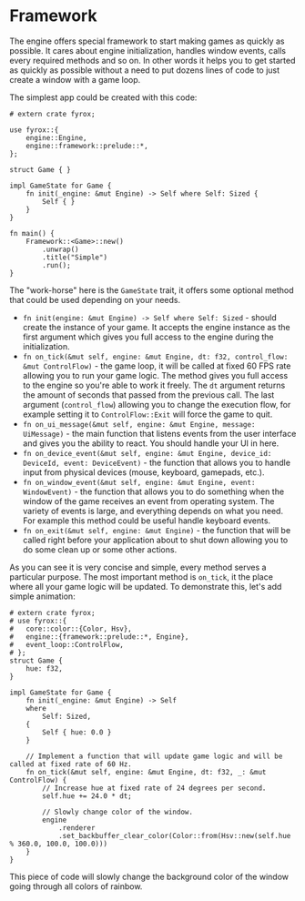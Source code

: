 # Framework

The engine offers special framework to start making games as quickly as possible. It cares about engine initialization,
handles window events, calls every required methods and so on. In other words it helps you to get started as quickly
as possible without a need to put dozens lines of code to just create a window with a game loop.

The simplest app could be created with this code:

```rust,no_run
# extern crate fyrox;

use fyrox::{
    engine::Engine,
    engine::framework::prelude::*,
};

struct Game { }

impl GameState for Game {
    fn init(_engine: &mut Engine) -> Self where Self: Sized {
        Self { }
    }
}

fn main() {
    Framework::<Game>::new()
        .unwrap()
        .title("Simple")
        .run();
}
```

The "work-horse" here is the `GameState` trait, it offers some optional method that could be used depending on
your needs.

- `fn init(engine: &mut Engine) -> Self where Self: Sized` - should create the instance of your game. It accepts the engine instance as the first argument
  which gives you full access to the engine during the initialization.
- `fn on_tick(&mut self, engine: &mut Engine, dt: f32, control_flow: &mut ControlFlow)` - the game loop, it will
  be called at fixed 60 FPS rate allowing you to run your game logic. The method gives you full access to the engine
  so you're able to work it freely. The `dt` argument returns the amount of seconds that passed from the previous
  call. The last argument (`control_flow`) allowing you to change the execution flow, for example setting it to
  `ControlFlow::Exit` will force the game to quit.
- `fn on_ui_message(&mut self, engine: &mut Engine, message: UiMessage)` - the main function that listens events
  from the user interface and gives you the ability to react. You should handle your UI in here.
- `fn on_device_event(&mut self, engine: &mut Engine, device_id: DeviceId, event: DeviceEvent)` - the function that
  allows you to handle input from physical devices (mouse, keyboard, gamepads, etc.).
- `fn on_window_event(&mut self, engine: &mut Engine, event: WindowEvent)` - the function that allows you to do
  something when the window of the game receives an event from operating system. The variety of events is large, and
  everything depends on what you need. For example this method could be useful handle keyboard events.
- `fn on_exit(&mut self, engine: &mut Engine)` - the function that will be called right before your application
  about to shut down allowing you to do some clean up or some other actions.

As you can see it is very concise and simple, every method serves a particular purpose. The most important method is
`on_tick`, it the place where all your game logic will be updated. To demonstrate this, let's add simple animation:

```rust,no_run
# extern crate fyrox;
# use fyrox::{
#   core::color::{Color, Hsv},
#   engine::{framework::prelude::*, Engine},
#   event_loop::ControlFlow,
# };
struct Game {
    hue: f32,
}

impl GameState for Game {
    fn init(_engine: &mut Engine) -> Self
    where
        Self: Sized,
    {
        Self { hue: 0.0 }
    }

    // Implement a function that will update game logic and will be called at fixed rate of 60 Hz.
    fn on_tick(&mut self, engine: &mut Engine, dt: f32, _: &mut ControlFlow) {
        // Increase hue at fixed rate of 24 degrees per second.
        self.hue += 24.0 * dt;

        // Slowly change color of the window.
        engine
            .renderer
            .set_backbuffer_clear_color(Color::from(Hsv::new(self.hue % 360.0, 100.0, 100.0)))
    }
}
```

This piece of code will slowly change the background color of the window going through all colors of rainbow. 